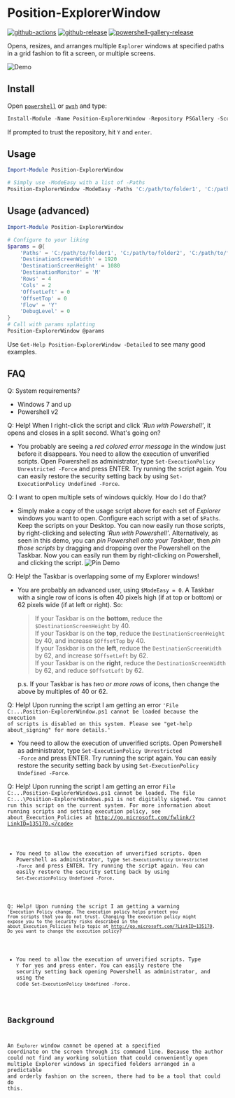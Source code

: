 # Position-ExplorerWindow

[![github-actions](https://github.com/theohbrothers/Position-ExplorerWindow/workflows/ci-master-pr/badge.svg)](https://github.com/theohbrothers/Position-ExplorerWindow/actions)
[![github-release](https://img.shields.io/github/v/release/theohbrothers/Position-ExplorerWindow?style=flat-square)](https://github.com/theohbrothers/Position-ExplorerWindow/releases/)
[![powershell-gallery-release](https://img.shields.io/powershellgallery/v/Position-ExplorerWindow?logo=powershell&logoColor=white&label=PSGallery&labelColor=&style=flat-square)](https://www.powershellgallery.com/packages/Position-ExplorerWindow/)

Opens, resizes, and arranges multiple `Explorer` windows at specified paths in a grid fashion to fit a screen, or multiple screens.

![Demo](https://github.com/theohbrothers/Position-ExplorerWindow/raw/master/images/preview-demo.gif "Demo of Position-ExplorerWindow")

## Install

Open [`powershell`](https://docs.microsoft.com/en-us/powershell/scripting/windows-powershell/install/installing-windows-powershell?view=powershell-5.1) or [`pwsh`](https://github.com/powershell/powershell#-powershell) and type:

```powershell
Install-Module -Name Position-ExplorerWindow -Repository PSGallery -Scope CurrentUser -Verbose
```

If prompted to trust the repository, hit `Y` and `enter`.

## Usage

```powershell
Import-Module Position-ExplorerWindow

# Simply use -ModeEasy with a list of -Paths
Position-ExplorerWindow -ModeEasy -Paths 'C:/path/to/folder1', 'C:/path/to/folder2', 'C:/path/to/folder3', 'C:/path/to/folder4'
```

## Usage (advanced)

```powershell
Import-Module Position-ExplorerWindow

# Configure to your liking
$params = @{
    'Paths' = 'C:/path/to/folder1', 'C:/path/to/folder2', 'C:/path/to/folder3', 'C:/path/to/folder4', 'D:/path/to/folder1', 'D:/path/to/folder2', 'D:/path/to/folder3', 'D:/path/to/folder4'
    'DestinationScreenWidth' = 1920
    'DestinationScreenHeight' = 1080
    'DestinationMonitor' = 'M'
    'Rows' = 4
    'Cols' = 2
    'OffsetLeft' = 0
    'OffsetTop' = 0
    'Flow' = 'Y'
    'DebugLevel' = 0
}
# Call with params splatting
Position-ExplorerWindow @params
```

Use `Get-Help Position-ExplorerWindow -Detailed` to see many good examples.

## FAQ

Q: System requirements?

- Windows 7 and up
- Powershell v2

Q: Help! When I right-click the script and click *'Run with Powershell'*, it opens and closes in a split second. What's going on?
- You probably are seeing a *red colored error message* in the window just before it disappears. You need to allow the execution of unverified scripts. Open Powershell as administrator, type `Set-ExecutionPolicy Unrestricted -Force` and press ENTER. Try running the script again. You can easily restore the security setting back by using `Set-ExecutionPolicy Undefined -Force`.

Q: I want to open multiple sets of windows quickly. How do I do that?
- Simply make a copy of the usage script above for each set of *Explorer* windows you want to open. Configure each script with a set of `$Paths`. Keep the scripts on your Desktop. You can now easily run those scripts, by right-clicking and selecting *'Run with Powershell'*.
Alternatively, as seen in this demo, you can *pin Powershell onto your Taskbar*, then *pin those scripts* by dragging and dropping over the Powershell on the Taskbar. Now you can easily run them by right-clicking on Powershell, and clicking the script.
![Pin Demo](https://github.com/theohbrothers/Position-ExplorerWindow/raw/master/images/pin-demo.gif "Demo of Position-ExplorerWindow")

Q: Help! the Taskbar is overlapping some of my Explorer windows!
- You are probably an advanced user, using `$ModeEasy = 0`. A Taskbar with a single row of icons is often 40 pixels high (if at top or bottom) or 62 pixels wide (if at left or right). So:
    > If your Taskbar is on the **bottom**, reduce the `$DestinationScreenHeight` by 40. <br />
    If your Taskbar is on the **top**, reduce the `DestinationScreenHeight` by 40, and increase `$OffsetTop` by 40. <br />
    If your Taskbar is on the **left**, reduce the `DestinationScreenWidth` by 62, and increase `$OffsetLeft` by 62.  <br />
    If your Taskbar is on the **right**, reduce the `DestinationScreenWidth` by 62, and reduce `$OffsetLeft` by 62.
    >
    p.s. If your Taskbar is has *two or more rows* of icons, then change the above by multiples of 40 or 62.

Q: Help! Upon running the script I am getting an error <code>'File C:\...Position-ExplorerWindow.ps1 cannot be loaded because the execution of scripts is disabled on this system. Please see "get-help about_signing" for more details.'</code>
- You need to allow the execution of unverified scripts. Open Powershell as administrator, type <code>Set-ExecutionPolicy Unrestricted -Force</code> and press ENTER. Try running the script again. You can easily restore the security setting back by using <code>Set-ExecutionPolicy Undefined -Force</code>.

Q: Help! Upon running the script I am getting an error <code>File C:\...Position-ExplorerWindows.ps1 cannot be loaded. The file C:\...\Position-ExplorerWindows.ps1 is not digitally signed. You cannot run this script on the current system. For more information about running scripts and setting execution policy, see about_Execution_Policies at http://go.microsoft.com/fwlink/?LinkID=135170.</code>
- You need to allow the execution of unverified scripts. Open Powershell as administrator, type <code>Set-ExecutionPolicy Unrestricted -Force</code> and press ENTER. Try running the script again. You can easily restore the security setting back by using <code>Set-ExecutionPolicy Undefined -Force</code>.

Q: Help! Upon running the script I am getting a warning <code>'Execution Policy change. The execution policy helps protect you from scripts that you do not trust. Changing the execution policy might expose you to the security risks described in the about_Execution_Policies help topic at http://go.microsoft.com/?LinkID=135170. Do you want to change the execution policy?</code>
- You need to allow the execution of unverified scripts. Type <code>Y</code> for yes and press enter. You can easily restore the security setting back opening Powershell as administrator, and using the code <code>Set-ExecutionPolicy Undefined -Force</code>.

## Background

An `Explorer` window cannot be opened at a specified coordinate on the screen through its command line. Because the author could not find any working solution that could conveniently open multiple Explorer windows in specified folders arranged in a predictable and orderly fashion on the screen, there had to be a tool that could do this.
